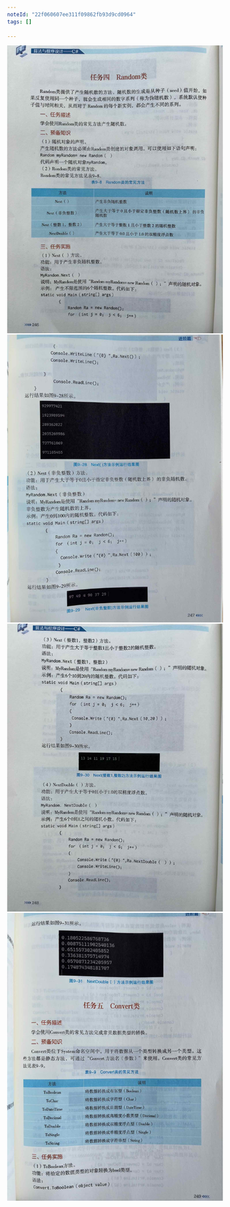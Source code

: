 ```yaml
---
noteId: "22f060607ee311f09862fb93d9cd0964"
tags: []

---
```



![数组](../images/9-common-classes/246.jpeg)
![数组](../images/9-common-classes/247.jpeg)
![数组](../images/9-common-classes/248.jpeg)
![数组](../images/9-common-classes/249.jpeg)